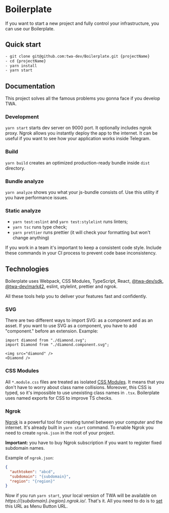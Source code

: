 # Boilerplate

If you want to start a new project and fully control your infrastructure, you can use our Boilerplate.

## Quick start

```bash
- git clone git@github.com:twa-dev/Boilerplate.git {projectName}
- cd {projectName}
- yarn install
- yarn start
```

## Documentation

This project solves all the famous problems you gonna face if you develop TWA.

### Development

`yarn start` starts dev server on 9000 port. It optionally includes ngrok proxy. Ngrok allows you instantly deploy the app
to the internet. It can be useful if you want to see how your application works inside Telegram.

### Build

`yarn build` creates an optimized production-ready bundle inside `dist` directory.

### Bundle analyze

`yarn analyze` shows you what your js-bundle consists of. Use this utility if you have performance issues.

### Static analyze

- `yarn test:eslint` and `yarn test:stylelint` runs linters;
- `yarn tsc` runs type check;
- `yarn prettier` runs prettier (it will check your formatting but won't change anything)

If you work in a team it's important to keep a consistent code style. Include these commands in your CI process to prevent code base inconsistency.

## Technologies

Boilerplate uses Webpack, CSS Modules, TypeScript, React, [@twa-dev/sdk](https://github.com/twa-dev/sdk), [@twa-dev/mark42](https://github.com/twa-dev/Mark42), eslint, stylelint, prettier and ngrok.

All these tools help you to deliver your features fast and confidently.

### SVG

There are two different ways to import SVG: as a component and as an asset. If you want to use SVG as a component,
you have to add "component." before an extension. Example:

```tsx
import diamond from "./diamond.svg";
import Diamond from "./diamond.component.svg";

<img src="diamond" />
<Diamond />
```

### CSS Modules

All `*.module.css` files are treated as isolated [CSS Modules](https://github.com/css-modules/css-modules). It means that you don't have to worry about class name collisions.
Moreover, this CSS is typed, so it's impossible to use unexisting class names in `.tsx`. Boilerplate uses named exports for CSS to improve TS checks.

### Ngrok

[Ngrok](https://ngrok.com/) is a powerful tool for creating tunnel between your computer and the internet. It's
already built in `yarn start` command. To enable Ngrok you need to create `ngrok.json` in the root of your project.

**Important:** you have to buy Ngrok subscription if you want to register fixed subdomain names.

Example of `ngrok.json`:

```json
{
  "authtoken": "abcd",
  "subdomain": "{subdomain}",
  "region": "{region}"
}
```

Now if you run `yarn start`, your local version of TWA will be available on _https://{subdomain}.{region}.ngrok.io/_. That's it. All you need to do is to [set](https://core.telegram.org/bots/webapps#launching-web-apps-from-the-menu-button) this URL as Menu Button URL.
